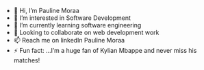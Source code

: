 - 👋 Hi, I’m Pauline Moraa
- 👀 I’m interested in Software Development
- 🌱 I’m currently learning software engineering
- 🚀 Looking to collaborate on web development work
- 📫 Reach me on linkedIn Pauline Moraa 
- ⚡ Fun fact: ...I’m a huge fan of Kylian Mbappe and never miss his matches!  

<!---
PollyM-tech/PollyM-tech is a ✨ special ✨ repository because its `README.md` (this file) appears on your GitHub profile.
You can click the Preview link to take a look at your changes.
--->
